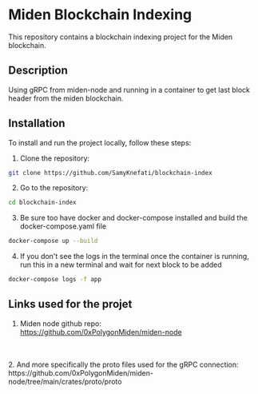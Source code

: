 # Miden Blockchain Indexing

This repository contains a blockchain indexing project for the Miden blockchain.

## Description

Using gRPC from miden-node and running in a container to get last block header from the miden blockchain.


## Installation

To install and run the project locally, follow these steps:

1. Clone the repository:

```bash
git clone https://github.com/SamyKnefati/blockchain-index
```
2. Go to the repository:
```bash
cd blockchain-index
```
  3. Be sure too have docker and docker-compose installed and build the docker-compose.yaml file
  
```bash
docker-compose up --build
```
 4. If you don't see the logs in the terminal once the container is running, run this in a new terminal and wait for next block to be added
 ```bash
docker-compose logs -f app
```

## Links used for the projet

1. Miden node github repo: <br />https://github.com/0xPolygonMiden/miden-node
<br />
<br />
2. And more specifically the proto files used for the  gRPC connection:<br />
https://github.com/0xPolygonMiden/miden-node/tree/main/crates/proto/proto


